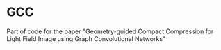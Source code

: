 # GCC
Part of code for the paper "Geometry-guided Compact Compression for Light Field Image using Graph Convolutional Networks"
